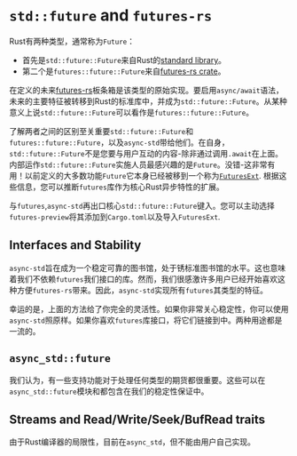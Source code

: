 # `std::future` and `futures-rs`

Rust有两种类型，通常称为`Future`：

-   首先是`std::future::Future`来自Rust的[standard library](https://doc.rust-lang.org/std/future/trait.Future.html)。
-   第二个是`futures::future::Future`来自[futures-rs crate](https://docs.rs/futures/0.3/futures/prelude/trait.Future.html)。

在定义的未来[futures-rs](https://docs.rs/futures/0.3/futures/prelude/trait.Future.html)板条箱是该类型的原始实现。要启用`async/await`语法，未来的主要特征被转移到Rust的标准库中，并成为`std::future::Future`。从某种意义上说`std::future::Future`可以看作是`futures::future::Future`。

了解两者之间的区别至关重要`std::future::Future`和`futures::future::Future`，以及`async-std`带给他们。在自身，`std::future::Future`不是您要与用户互动的内容-除非通过调用`.await`在上面。内部运作`std::future::Future`实施人员最感兴趣的是`Future`。没错-这非常有用！以前定义的大多数功能`Future`它本身已经被移到一个称为[`FuturesExt`](https://docs.rs/futures/0.3/futures/future/trait.FutureExt.html). 根据这些信息，您可以推断`futures`库作为核心Rust异步特性的扩展。

与`futures`,`async-std`再出口核心`std::future::Future`键入。您可以主动选择`futures-preview`将其添加到`Cargo.toml`以及导入`FuturesExt`.

## Interfaces and Stability

 `async-std`旨在成为一个稳定可靠的图书馆，处于锈标准图书馆的水平。这也意味着我们不依赖`futures`我们接口的库。然而，我们很感激许多用户已经开始喜欢这种方便`futures-rs`带来。因此，`async-std`实现所有`futures`其类型的特征。

幸运的是，上面的方法给了你完全的灵活性。如果你非常关心稳定性，你可以使用`async-std`照原样。如果你喜欢`futures`库接口，将它们链接到中。两种用途都是一流的。

## `async_std::future`

我们认为，有一些支持功能对于处理任何类型的期货都很重要。这些可以在`async_std::future`模块和都包含在我们的稳定性保证中。

## Streams and Read/Write/Seek/BufRead traits

由于Rust编译器的局限性，目前在`async_std`，但不能由用户自己实现。

